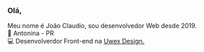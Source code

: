 ### Olá, 
Meu nome é  João Claudio, 
   sou desenvolvedor Web desde 2019.
   <br>
   📍 Antonina - PR<br>
   💻 Desenvolverdor Front-end na  <a href="https://uwex.com.br/"> Uwex Design.</a><br> 

